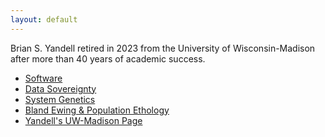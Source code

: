 ```yaml
---
layout: default
---
```


Brian S. Yandell retired in 2023 from the University of Wisconsin-Madison after more than 40 years of academic
success. 

- [Software](/pages/software/)
- [Data Sovereignty](/_posts/2023-6-29-Data-Sovereignty/)
- [System Genetics]()
- [Bland Ewing & Population Ethology](/pages/ewing/)
- [Yandell's UW-Madison Page](https://www.stat.wisc.edu/~yandell)

